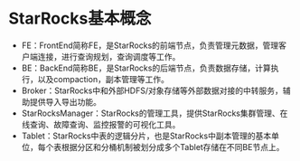 # StarRocks基本概念

* FE：FrontEnd简称FE，是StarRocks的前端节点，负责管理元数据，管理客户端连接，进行查询规划，查询调度等工作。
* BE：BackEnd简称BE，是StarRocks的后端节点，负责数据存储，计算执行，以及compaction，副本管理等工作。
* Broker：StarRocks中和外部HDFS/对象存储等外部数据对接的中转服务，辅助提供导入导出功能。
* StarRocksManager：StarRocks的管理工具，提供StarRocks集群管理、在线查询、故障查询、监控报警的可视化工具。
* Tablet：StarRocks中表的逻辑分片，也是StarRocks中副本管理的基本单位，每个表根据分区和分桶机制被划分成多个Tablet存储在不同BE节点上。

